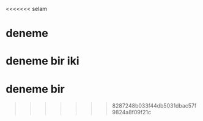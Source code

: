 <<<<<<< selam
# deneme 
deneme bir iki
=======
# deneme bir
>>>>>>> 8287248b033f44db5031dbac57f9824a8f09f21c

